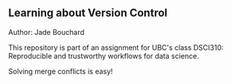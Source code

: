 ## Learning about Version Control

Author: Jade Bouchard

This repository is part of an assignment for UBC's class DSCI310: Reproducible and trustworthy workflows for data science.

Solving merge conflicts is easy!
